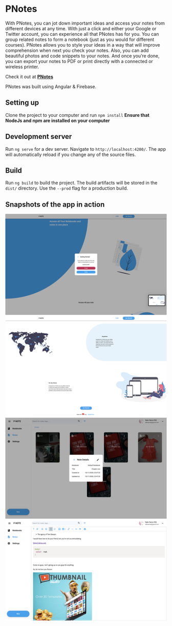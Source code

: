 # PNotes

With PNotes, you can jot down important ideas and access your notes from different devices at any time.
With just a click and either your Google or Twitter account, you can experience all that PNotes has for you. You can group related notes to form a notebook (just as you would for different courses).
PNotes allows you to style your ideas in a way that will improve comprehension when next you check your notes. Also, you can add beautiful photos and code snippets to your notes.
And once you’re done, you can export your notes to PDF or print directly with a connected or wireless printer.

Check it out at **[PNotes](https://pinotes.web.app)**

PNotes was built using Angular & Firebase.

## Setting up

Clone the project to your computer and run `npm install` **Ensure that NodeJs and npm are installed on your computer**

## Development server

Run `ng serve` for a dev server. Navigate to `http://localhost:4200/`. The app will automatically reload if you change any of the source files.

## Build

Run `ng build` to build the project. The build artifacts will be stored in the `dist/` directory. Use the `--prod` flag for a production build.

## Snapshots of the app in action

![PNotes Home](./readme_files/home.png "PNotes Home")
![PNotes Home](./readme_files/core.png "PNotes Home")
![PNotes](./readme_files/notes.png "Notes")
![PNotes Editor](./readme_files/note.png "PNotes Editor")

